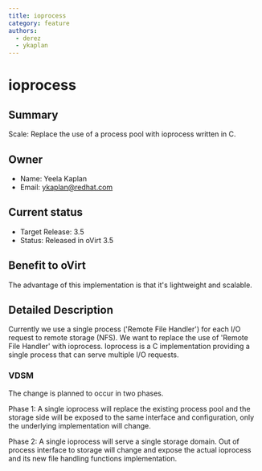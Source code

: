 ```yaml
---
title: ioprocess
category: feature
authors:
  - derez
  - ykaplan
---
```


# ioprocess

## Summary

Scale: Replace the use of a process pool with ioprocess written in C.

## Owner

*   Name: Yeela Kaplan
*   Email: <ykaplan@redhat.com>

## Current status

*   Target Release: 3.5
*   Status: Released in oVirt 3.5

## Benefit to oVirt

The advantage of this implementation is that it's lightweight and scalable.

## Detailed Description

Currently we use a single process ('Remote File Handler') for each I/O request to remote storage (NFS). We want to replace the use of 'Remote File Handler' with ioprocess. Ioprocess is a C implementation providing a single process that can serve multiple I/O requests.

### VDSM

The change is planned to occur in two phases.

Phase 1: A single ioprocess will replace the existing process pool and the storage side will be exposed to the same interface and configuration, only the underlying implementation will change.

Phase 2: A single ioprocess will serve a single storage domain. Out of process interface to storage will change and expose the actual ioprocess and its new file handling functions implementation.
